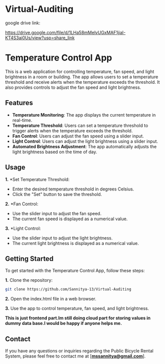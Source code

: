 # Virtual-Auditing


google drive link:

https://drive.google.com/file/d/1LHa58mMelvUGxMAF1jiaI-KT4S3ai0Us/view?usp=share_link




# Temperature Control App

This is a web application for controlling temperature, fan speed, and light brightness in a room or building. The app allows users to set a temperature threshold and receive alerts when the temperature exceeds the threshold. It also provides controls to adjust the fan speed and light brightness.

## Features

- **Temperature Monitoring**: The app displays the current temperature in real-time.
- **Temperature Threshold**: Users can set a temperature threshold to trigger alerts when the temperature exceeds the threshold.
- **Fan Control**: Users can adjust the fan speed using a slider input.
- **Light Control**: Users can adjust the light brightness using a slider input.
- **Automated Brightness Adjustment**: The app automatically adjusts the light brightness based on the time of day.

## Usage

**1.** *Set Temperature Threshold:
   - Enter the desired temperature threshold in degrees Celsius.
   - Click the "Set" button to save the threshold.

**2.** *Fan Control:
   - Use the slider input to adjust the fan speed.
   - The current fan speed is displayed as a numerical value.

**3.** *Light Control:
   - Use the slider input to adjust the light brightness.
   - The current light brightness is displayed as a numerical value.

## Getting Started

To get started with the Temperature Control App, follow these steps:

**1.** Clone the repository:

   ```bash
   git clone https://github.com/Sannitya-13/Virtual-Auditing
   ```
**2.** Open the index.html file in a web browser.

**3.** Use the app to control temperature, fan speed, and light brightness.

**This is just frontend part.Im still doing cloud part for storing values in dummy data base.I would be happy if anyone helps me.**

## Contact
If you have any questions or inquiries regarding the Public Bicycle Rental System, please feel free to contact me at [**mssannitya@gmail.com**].
